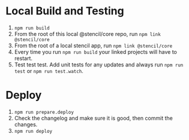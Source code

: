 # Local Build and Testing

1. `npm run build`
2. From the root of this local @stencil/core repo, run `npm link @stencil/core`
3. From the root of a local stencil app, run `npm link @stencil/core`
4. Every time you run `npm run build` your linked projects will have to restart.
5. Test test test. Add unit tests for any updates and always run `npm run test` or `npm run test.watch`.


# Deploy

1. `npm run prepare.deploy`
2. Check the changelog and make sure it is good, then commit the changes.
3. `npm run deploy`
